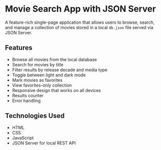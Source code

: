 # Movie Search App with JSON Server

A feature-rich single-page application that allows users to browse, search, and manage a collection of movies stored in a local `db.json` file served via JSON Server.

## Features

- Browse all movies from the local database
- Search for movies by title
- Filter results by release decade and media type
- Toggle between light and dark mode 
- Mark movies as favorites 
- View favorites-only collection
- Responsive design that works on all devices
- Results counter
- Error handling

## Technologies Used

- HTML
- CSS 
- JavaScript
- JSON Server for local REST API
